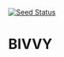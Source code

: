 [![Seed Status](https://api.seed.run/probably-neb/payment-tracker/stages/prod/build_badge)](https://console.seed.run/probably-neb/payment-tracker)

# BIVVY
